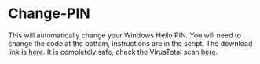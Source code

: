 # Change-PIN
This will automatically change your Windows Hello PIN.
You will need to change the code at the bottom, instructions are in the script.
The download link is [here](https://drive.google.com/uc?id=1AMf_Hy7tdadhbqpQF1iyyPUFei72TFtS&export=download).
It is completely safe, check the VirusTotal scan [here](https://www.virustotal.com/gui/file/d7d8d03e9c905e754a77216b3bac6b61692d83c3cf1eb0e23b9289c31144d9ab/detection).
